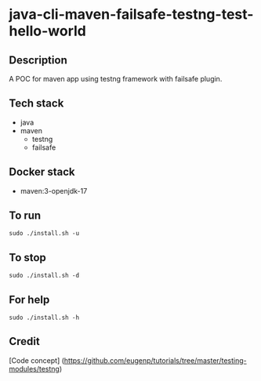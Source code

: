 # java-cli-maven-failsafe-testng-test-hello-world

## Description
A POC for maven app using testng
framework with failsafe plugin.

## Tech stack
- java
- maven
  - testng
  - failsafe

## Docker stack
- maven:3-openjdk-17

## To run
`sudo ./install.sh -u`

## To stop
`sudo ./install.sh -d`

## For help
`sudo ./install.sh -h`

## Credit
[Code concept] (https://github.com/eugenp/tutorials/tree/master/testing-modules/testng)
